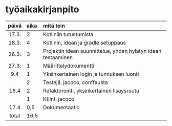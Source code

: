 # työaikakirjanpito

| päivä | aika | mitä tein  |
| :----:|:-----| :-----|
| 17.3. | 2    | Kotliniin tutustumista |
| 18.3. | 4    | Kotlinin, idean ja gradle setuppaus |
| 26.3. | 3    | Projektin idean suunnittelua, yhden hylätyn idean testaaminen |
| 27.3. | 1    | Määrittelydokumentti |
| 9.4   | 1    | Yksinkertainen login ja tunnuksen luonti |
|       | 2    | Testejä, jacoco, conffausta |
| 16.4  | 2    | Refaktorointi, yksinkertainen lisäysruutu |
|       | 1    | Ktlint, jacoco|
| 17.4  | 0,5  | Dokumentaatio | 
|total  | 16,5 |
